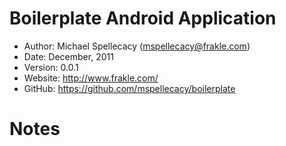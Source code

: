 Boilerplate Android Application
===============================

* Author:    Michael Spellecacy (<mspellecacy@frakle.com>)
* Date:      December, 2011
* Version:   0.0.1
* Website:   <http://www.frakle.com/>
* GitHub:    <https://github.com/mspellecacy/boilerplate>


Notes
=====

